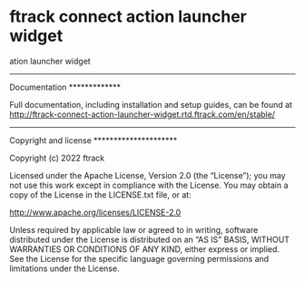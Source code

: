 # ftrack connect action launcher widget

ation launcher widget

------------------------------------------------------------------------

Documentation \*\*\*\*\*\*\*\*\*\*\*\*\*

Full documentation, including installation and setup guides, can be
found at
http://ftrack-connect-action-launcher-widget.rtd.ftrack.com/en/stable/

------------------------------------------------------------------------

Copyright and license \*\*\*\*\*\*\*\*\*\*\*\*\*\*\*\*\*\*\*\*\*

Copyright (c) 2022 ftrack

Licensed under the Apache License, Version 2.0 (the “License”); you may
not use this work except in compliance with the License. You may obtain
a copy of the License in the LICENSE.txt file, or at:

http://www.apache.org/licenses/LICENSE-2.0

Unless required by applicable law or agreed to in writing, software
distributed under the License is distributed on an “AS IS” BASIS,
WITHOUT WARRANTIES OR CONDITIONS OF ANY KIND, either express or implied.
See the License for the specific language governing permissions and
limitations under the License.
